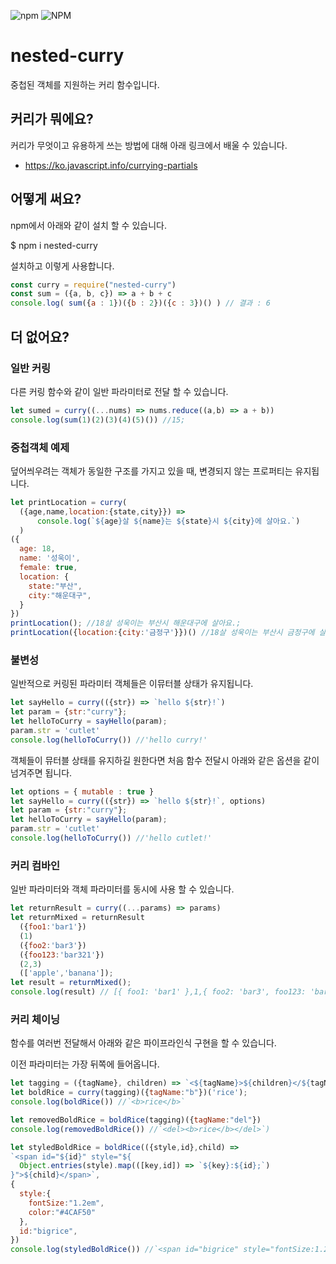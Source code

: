![npm](https://img.shields.io/npm/v/nested-curry)
![NPM](https://img.shields.io/npm/l/nested-curry)

# nested-curry
중첩된 객체를 지원하는 커리 함수입니다.

## 커리가 뭐에요?
커리가 무엇이고 유용하게 쓰는 방법에 대해 아래 링크에서 배울 수 있습니다.
* https://ko.javascript.info/currying-partials


## 어떻게 써요?
npm에서 아래와 같이 설치 할 수 있습니다.

  $ npm i nested-curry

설치하고 이렇게 사용합니다.

```js
const curry = require("nested-curry")
const sum = ({a, b, c}) => a + b + c
console.log( sum({a : 1})({b : 2})({c : 3})() ) // 결과 : 6
```

## 더 없어요?
### 일반 커링
다른 커링 함수와 같이 일반 파라미터로 전달 할 수 있습니다.

```js
let sumed = curry((...nums) => nums.reduce((a,b) => a + b))  
console.log(sum(1)(2)(3)(4)(5)()) //15;
```

### 중첩객체 예제
덮어씌우려는 객체가 동일한 구조를 가지고 있을 때, 변경되지 않는 프로퍼티는 유지됩니다.

```js
let printLocation = curry(
  ({age,name,location:{state,city}}) => 
      console.log(`${age}살 ${name}는 ${state}시 ${city}에 살아요.`)
  )
({
  age: 18,
  name: '성욱이',
  female: true,
  location: {
    state:"부산",
    city:"해운대구",
  }
})
printLocation(); //18살 성욱이는 부산시 해운대구에 살아요.;
printLocation({location:{city:'금정구'}})() //18살 성욱이는 부산시 금정구에 살아요.
```

### 불변성
일반적으로 커링된 파라미터 객체들은 이뮤터블 상태가 유지됩니다.
```js
let sayHello = curry(({str}) => `hello ${str}!`)
let param = {str:"curry"};
let helloToCurry = sayHello(param);
param.str = 'cutlet'
console.log(helloToCurry()) //'hello curry!'
```

객체들이 뮤터블 상태를 유지하길 원한다면 처음 함수 전달시 아래와 같은 옵션을 같이 넘겨주면 됩니다. 
```js
let options = { mutable : true }
let sayHello = curry(({str}) => `hello ${str}!`, options)
let param = {str:"curry"};
let helloToCurry = sayHello(param);
param.str = 'cutlet'
console.log(helloToCurry()) //'hello cutlet!'
```

### 커리 컴바인
일반 파라미터와 객체 파라미터를 동시에 사용 할 수 있습니다.
```js
let returnResult = curry((...params) => params)
let returnMixed = returnResult
  ({foo1:'bar1'})
  (1)
  ({foo2:'bar3'})
  ({foo123:'bar321'})
  (2,3)
  (['apple','banana']);
let result = returnMixed(); 
console.log(result) // [{ foo1: 'bar1' },1,{ foo2: 'bar3', foo123: 'bar321' },2,3,{ '0': 'apple', '1': 'banana' },null]
```
### 커리 체이닝
함수를 여러번 전달해서 아래와 같은 파이프라인식 구현을 할 수 있습니다.

이전 파라미터는 가장 뒤쪽에 들어옵니다.
```js
let tagging = ({tagName}, children) => `<${tagName}>${children}</${tagName}>`  
let boldRice = curry(tagging)({tagName:"b"})('rice');
console.log(boldRice()) //`<b>rice</b>`

let removedBoldRice = boldRice(tagging)({tagName:"del"})
console.log(removedBoldRice()) //`<del><b>rice</b></del>`)

let styledBoldRice = boldRice(({style,id},child) => 
`<span id="${id}" style="${ 
  Object.entries(style).map(([key,id]) => `${key}:${id};`)
}">${child}</span>`,
{
  style:{
    fontSize:"1.2em",
    color:"#4CAF50"
  },
  id:"bigrice",
})
console.log(styledBoldRice()) //`<span id="bigrice" style="fontSize:1.2em;color:#4CAF50;"><b>rice</b></span>`
```